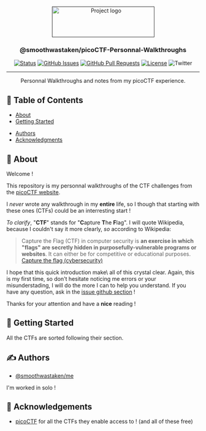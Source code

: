 <p align="center">
  <br>
  <a href="" rel="noopener">
 <img width=267px height=80px src="https://www.google.com/url?sa=i&url=https%3A%2F%2Fseek-er.medium.com%2Fpico-ctf-general-skills-walkthrough-5ad3f64c30a8&psig=AOvVaw0i-bXmN5oOnxYDx_vfR9H5&ust=1667819217245000&source=images&cd=vfe&ved=0CA0QjRxqFwoTCLj-8_K0mfsCFQAAAAAdAAAAABAD" alt="Project logo"></a>
</p>

<h3 align="center">@smoothwastaken/picoCTF-Personnal-Walkthroughs</h3>

<div align="center">

[![Status](https://img.shields.io/badge/status-development-important.svg)]()
[![GitHub Issues](https://img.shields.io/github/issues/smoothwastaken/picoCTF-Personnal-Walkthroughs)](https://github.com/smoothwastaken/picoCTF-Personnal-Walkthroughs/issues)
[![GitHub Pull Requests](https://img.shields.io/github/issues-pr/smoothwastaken/picoCTF-Personnal-Walkthroughs)](https://github.com/smoothwastaken/picoCTF-Personnal-Walkthroughs/pulls)
[![License](https://img.shields.io/badge/license-MIT-blue.svg)](/LICENSE)
![Twitter](https://img.shields.io/twitter/follow/cleeryy?style=social)

</div>

---

<p align="center"> Personnal Walkthroughs and notes from my picoCTF experience.
    <br>
</p>

## 📝 Table of Contents

- [About](#about)
- [Getting Started](#getting_started)
<!-- - [Usage](#usage) -->
<!-- - [Todo](TODO.md) -->
<!-- - [Contributing](CONTRIBUTING.md) -->
- [Authors](#authors)
- [Acknowledgments](#acknowledgement)


## 🧐 About <a name = "about"></a>

Welcome !

This repository is my personnal walkthroughs of the CTF challenges from the [picoCTF website](https://picoctf.org/).

I _never_ wrote any walkthrough in my **entire** life, so I though that starting with these ones (CTFs) could be an interresting start !

*To clarify*, "**CTF**" stands for "**C**apture **T**he **F**lag". I will quote Wikipedia, because I couldn't say it more clearly, *so* according to Wikipedia:

>Capture the Flag (CTF) in computer security is **an exercise in which "flags" are secretly hidden in purposefully-vulnerable programs or websites**. It can either be for competitive or educational purposes.
[Capture the flag (cybersecurity)](https://en.wikipedia.org/wiki/Capture_the_flag_(cybersecurity)#:~:text=Capture%20the%20Flag%20(CTF)%20in,for%20competitive%20or%20educational%20purposes.)

I hope that this quick introduction make\ all of this crystal clear. Again, this is my first time, so don't hesitate noticing me errors or your misunderstading, I will do the more I can to help you understand. If you have any question, ask in the [issue github section](https://github.com/smoothwastaken/picoCTF-Personnal-Walkthroughs/issues?q=) !

Thanks for your attention and have a **nice** reading !

## 🏁 Getting Started <a name = "getting_started"></a>

All the CTFs are sorted following their section.

<!-- ## 🔧 Contributors

See the [To do](TODO.md) for required features to work on.

Further information on how to contribute [Here](CONTRIBUTING.md). -->

<!-- ## 🎈 Usage <a name="usage"></a>

Formats from Reference managers can be converted into JSON and back. Using this approach, you are able to leverage the library to convert between other formats e.g. Bibtex to JSON to RIS behind the scenes.

See the documentation [here](https://devisle.netlify.com/) -->

<!-- ## 🚀 Deployment <a name = "deployment"></a>

We recommend storing your references in JSON format as it is highly compatible with NoSQL databases and Web Applications. -->

## ✍️ Authors <a name = "authors"></a>

- [@smoothwastaken/me](https://github.com/Natedeploys)

I'm worked in solo !

## 🎉 Acknowledgements <a name = "acknowledgement"></a>

- [picoCTF](https://picoctf.org/) for all the CTFs they enable access to ! (and all of these free)